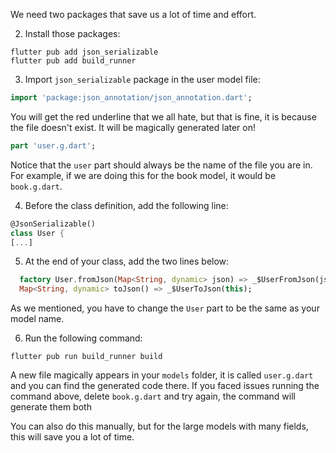 We need two packages that save us a lot of time and effort.

2. Install those packages:

```
flutter pub add json_serializable
flutter pub add build_runner
```

3. Import `json_serializable` package in the user model file:

```dart
import 'package:json_annotation/json_annotation.dart';
```

You will get the red underline that we all hate, but that is fine, it is because the file doesn't exist. It will be magically generated later on!

```dart
part 'user.g.dart';
```

Notice that the `user` part should always be the name of the file you are in. For example, if we are doing this for the book model, it would be `book.g.dart`.

4. Before the class definition, add the following line:

```dart
@JsonSerializable()
class User {
[...]
```

5. At the end of your class, add the two lines below:

```dart
  factory User.fromJson(Map<String, dynamic> json) => _$UserFromJson(json);
  Map<String, dynamic> toJson() => _$UserToJson(this);
```

As we mentioned, you have to change the `User` part to be the same as your model name.

6. Run the following command:

```shell
flutter pub run build_runner build
```

A new file magically appears in your `models` folder, it is called `user.g.dart` and you can find the generated code there.
If you faced issues running the command above, delete `book.g.dart` and try again, the command will generate them both

You can also do this manually, but for the large models with many fields, this will save you a lot of time.
